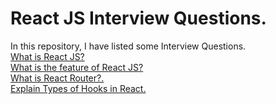 # React JS Interview Questions.
In this repository, I have listed some Interview Questions. <br />
[What is React JS?](https://en.wikipedia.org/wiki/Object-relational_mapping)   <br />
[What is the feature of React JS?](https://en.wikipedia.org/wiki/Object-relational_mapping)  <br />
[What is React Router?.](https://en.wikipedia.org/wiki/Object-relational_mapping)  <br />
[Explain Types of Hooks in React.](https://en.wikipedia.org/wiki/Object-relational_mapping)  <br />

